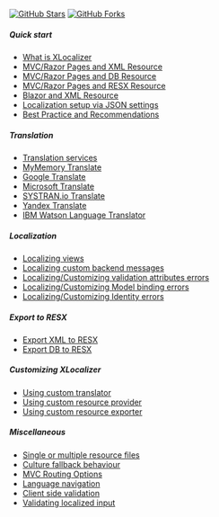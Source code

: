 [![GitHub Stars](https://shields.io/github/stars/LazZiya/XLocalizer?label=Stars&style=social)](https://github.com/LazZiya/XLocalizer)
[![GitHub Forks](https://shields.io/github/forks/LazZiya/XLocalizer?label=Forks&style=social)](https://github.com/LazZiya/XLocalizer)


##### Quick start
- [What is XLocalizer][1]
- [MVC/Razor Pages and XML Resource][5]
- [MVC/Razor Pages and DB Resource][6]
- [MVC/Razor Pages and RESX Resource][7]
- [Blazor and XML Resource][4]
- [Localization setup via JSON settings][2]
- [Best Practice and Recommendations][3]

##### Translation
- [Translation services][8]
- [MyMemory Translate][9]
- [Google Translate][11]
- [Microsoft Translate][28]
- [SYSTRAN.io Translate][10]
- [Yandex Translate][12]
- [IBM Watson Language Translator][13]

##### Localization
- [Localizing views][14]
- [Localizing custom backend messages][15]
- [Localizing/Customizing validation attributes errors][16]
- [Localizing/Customizing Model binding errors][17]
- [Localizing/Customizing Identity errors][18]

##### Export to RESX
- [Export XML to RESX][19]
- [Export DB to RESX][20]

##### Customizing XLocalizer
- [Using custom translator][21]
- [Using custom resource provider][22]
- [Using custom resource exporter][23]

##### Miscellaneous
  - [Single or multiple resource files][29]
  - [Culture fallback behaviour][24]
  - [MVC Routing Options][30]
  - [Language navigation][25]
  - [Client side validation][26]
  - [Validating localized input][27]

[1]:index.md
[2]:setup-json.md
[3]:best-practice.md
[4]:setup-blazor.md
[5]:setup-xml.md
[6]:setup-db.md
[7]:setup-resx.md
[8]:translate-services.md
[9]:translate-services-mymemory.md
[10]:translate-services-systran.md
[11]:translate-services-google.md
[12]:translate-services-yandex.md
[13]:translate-services-ibm.md
[14]:localizing-views.md
[15]:localizing-custom-backend-messages.md
[16]:localizing-validation-attributes-errors.md
[17]:model-binding-errors.md
[18]:identity-errors.md
[19]:export-xml-to-resx.md
[20]:export-db-to-resx.md
[21]:using-custom-translator.md
[22]:using-custom-resource-provider.md
[23]:using-custom-resource-exporter.md
[24]:culture-fallback-behavior.md
[25]:language-navigation.md
[26]:client-side-validation.md
[27]:validating-localized-input.md
[28]:translate-services-microsoft.md
[29]:single-or-multiple-resource-files.md
[30]:routing-mvc.md